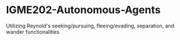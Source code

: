 # IGME202-Autonomous-Agents
Utilizing Reynold's seeking/pursuing, fleeing/evading, separation, and wander functionalities
